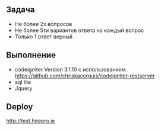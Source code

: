 Задача
-------

- Не более 2х вопросов
- Не более 5ти вариантов ответа на каждый вопрос
- Только 1 ответ верный

Выполнение
-----------
- codeigniter Version 3.1.10 с использованием https://github.com/chriskacerguis/codeigniter-restserver
- sql lite
- Jquery

Deploy
-------
http://test.hirepro.ie